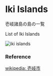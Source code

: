 Iki Islands 
===============

壱岐諸島の島の一覧

List of Iki Islands 


![iki islands]()

### Reference

[wikipedia: 壱岐市](https://ja.wikipedia.org/wiki/%E5%A3%B1%E5%B2%90%E5%B8%82)


